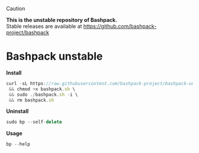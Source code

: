 > [!CAUTION]
> **This is the unstable repository of Bashpack.**\
> Stable releases are available at https://github.com/bashpack-project/bashpack

# Bashpack unstable

**Install**
```javascript
curl -sL https://raw.githubusercontent.com/bashpack-project/bashpack-unstable/main/bashpack.sh -o bashpack.sh \
 && chmod +x bashpack.sh \
 && sudo ./bashpack.sh -i \
 && rm bashpack.sh
```

**Uninstall**
```javascript
sudo bp --self-delete
```

**Usage**
```javascript
bp --help
```

<br>